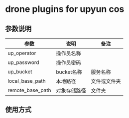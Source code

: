 # drone plugins for upyun cos

## 参数说明
| 参数             | 说明       | 备注     |
| ---------------- |----------|--------|
| up_operator      | 操作员名称    ||
| up_password      | 操作员密码    ||
| up_bucket        | bucket名称 | 服务名称   |
| local_base_path  | 本地路径     | 文件或文件夹 |
| remote_base_path | 对象存储路径   | 文件夹    |

## 使用方式